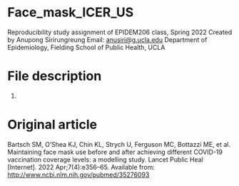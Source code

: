 # Face_mask_ICER_US
Reproducibility study assignment of EPIDEM206 class, Spring 2022
Created by Anupong Sirirungreung
Email: anusiri@g.ucla.edu
Department of Epidemiology, Fielding School of Public Health, UCLA

# File description
1. 

# Original article
Bartsch SM, O’Shea KJ, Chin KL, Strych U, Ferguson MC, Bottazzi ME, et al. Maintaining face mask use before and after achieving different COVID-19 vaccination coverage levels: a modelling study. Lancet Public Heal [Internet]. 2022 Apr;7(4):e356–65. Available from: http://www.ncbi.nlm.nih.gov/pubmed/35276093
